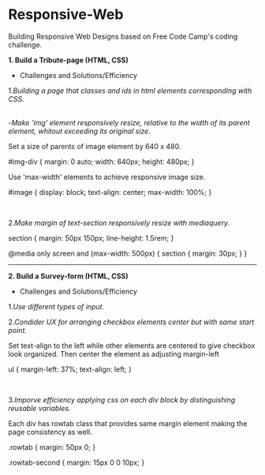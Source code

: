 # Responsive-Web
Building Responsive Web Designs based on Free Code Camp's coding challenge. 

<strong>1. Build a Tribute-page (HTML, CSS)</strong>
+ Challenges and Solutions/Efficiency

1.<i>Building a page that classes and ids in html elements corresponding with CSS.</i> <br><br>

-<i>Make 'img' element responsively resize, relative to the width of its parent element, whitout exceeding its original size.</i>   

Set a size of parents of image element by 640 x 480.

#img-div {
  margin: 0 auto;
  width: 640px;
  height: 480px;
}

Use 'max-width' elements to achieve responsive image size.

#image {
  display: block;
  text-align: center;
  max-width: 100%;
}


<br>

2.<i>Make margin of text-section responsively resize with mediaquery.</i> 

section {
  margin: 50px 150px;
  line-height: 1.5rem;
}

@media only screen and (max-width: 500px) {
  section {
    margin: 30px;
  }
}


----------------------------------------------------------------------------------------------------
<strong>2. Build a Survey-form (HTML, CSS)</strong>
+ Challenges and Solutions/Efficiency

1.<i>Use different types of input.</i> <br>
 
2.<i>Condider UX for arranging checkbox elements center but with same start point. </i> 

Set text-align to the left while other elements are centered to give checkbox look organized. Then center the element as adjusting margin-left

ul {
  margin-left: 37%;
  text-align: left;
}

<br>


3.<i>Imporve efficiency applying css on each div block by distinguishing reusable variables.</i>

Each div has rowtab class that provides same margin element making the page consistency as well.

.rowtab {
  margin: 50px 0;
}

.rowtab-second {
  margin: 15px 0 0 10px;
}
